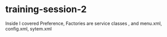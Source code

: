 # training-session-2

Inside I covered Preference, Factories are service classes , and menu.xml, config.xml, sytem.xml 
